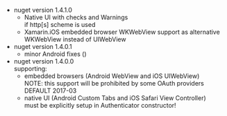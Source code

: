 


*   nuget version 1.4.1.0
	*	Native UI with checks and Warnings	
		if http[s] scheme is used
	*	Xamarin.iOS embedded browser WKWebView support as alternative
		WKWebView instead of UIWebView	
*   nuget version 1.4.0.1
	*	minor Android fixes ()
*   nuget version 1.4.0.0   
    supporting:     
    *   embedded browsers (Android WebView and iOS UIWebView)   
        NOTE: this support will be prohibited by some OAuth providers       
        DEFAULT 2017-03     
    *   native UI (Android Custom Tabs and iOS Safari View Controller)      
        must be explicitly setup in Authenticator constructor!  
